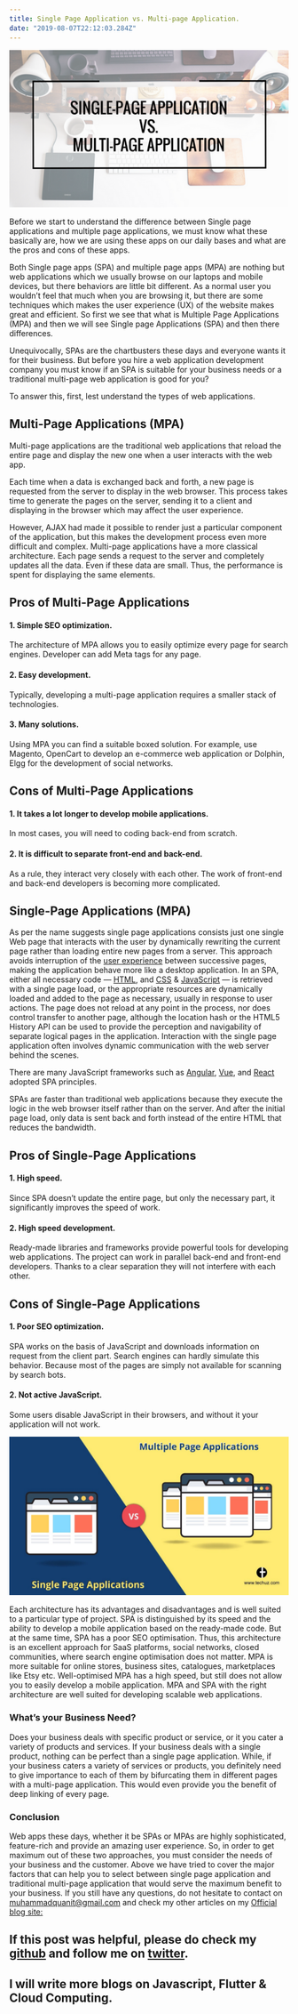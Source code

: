```yaml
---
title: Single Page Application vs. Multi-page Application.
date: "2019-08-07T22:12:03.284Z"
---
```


![Single Page Apps vs Multi Page Apps](./spavsmpa.png)

Before we start to understand the difference between Single page applications and multiple page applications, we must know what these basically are, how we are using these apps on our daily bases and what are the pros and cons of these apps.

Both Single page apps (SPA) and multiple page apps (MPA) are nothing but web applications which we usually browse on our laptops and mobile devices, but there behaviors are little bit different. As a normal user you wouldn’t feel that much when you are browsing it, but there are some techniques which makes the user experience (UX) of the website makes great and efficient. So first we see that what is Multiple Page Applications (MPA) and then we will see Single page Applications (SPA) and then there differences.

Unequivocally, SPAs are the chartbusters these days and everyone wants it for their business. But before you hire a web application development company you must know if an SPA is suitable for your business needs or a traditional multi-page web application is good for you?

To answer this, first, lest understand the types of web applications.

## Multi-Page Applications (MPA)

Multi-page applications are the traditional web applications that reload the entire page and display the new one when a user interacts with the web app.

Each time when a data is exchanged back and forth, a new page is requested from the server to display in the web browser. This process takes time to generate the pages on the server, sending it to a client and displaying in the browser which may affect the user experience.

However, AJAX had made it possible to render just a particular component of the application, but this makes the development process even more difficult and complex. Multi-page applications have a more classical architecture. Each page sends a request to the server and completely updates all the data. Even if these data are small. Thus, the performance is spent for displaying the same elements.

## Pros of Multi-Page Applications

#### 1. Simple SEO optimization.

The architecture of MPA allows you to easily optimize every page for search engines. Developer can add Meta tags for any page.

#### 2. Easy development.

Typically, developing a multi-page application requires a smaller stack of technologies.

#### 3. Many solutions.

Using MPA you can find a suitable boxed solution. For example, use Magento, OpenCart to develop an e-commerce web application or Dolphin, Elgg for the development of social networks.

## Cons of Multi-Page Applications

#### 1. It takes a lot longer to develop mobile applications.

In most cases, you will need to coding back-end from scratch.

#### 2. It is difficult to separate front-end and back-end.

As a rule, they interact very closely with each other. The work of front-end and back-end developers is becoming more complicated.

## Single-Page Applications (MPA)

As per the name suggests single page applications consists just one single Web page that interacts with the user by dynamically rewriting the current page rather than loading entire new pages from a server. This approach avoids interruption of the [user experience](https://en.wikipedia.org/wiki/User_experience) between successive pages, making the application behave more like a desktop application. In an SPA, either all necessary code — [HTML](https://en.wikipedia.org/wiki/HTML), and [CSS](https://en.wikipedia.org/wiki/Cascading_Style_Sheets) & [JavaScript](https://en.wikipedia.org/wiki/JavaScript) — is retrieved with a single page load, or the appropriate resources are dynamically loaded and added to the page as necessary, usually in response to user actions. The page does not reload at any point in the process, nor does control transfer to another page, although the location hash or the HTML5 History API can be used to provide the perception and navigability of separate logical pages in the application. Interaction with the single page application often involves dynamic communication with the web server behind the scenes.

There are many JavaScript frameworks such as [Angular](https://angular.io/), [Vue](https://vuejs.org/), and [React](https://reactjs.org/) adopted SPA principles.

SPAs are faster than traditional web applications because they execute the logic in the web browser itself rather than on the server. And after the initial page load, only data is sent back and forth instead of the entire HTML that reduces the bandwidth.

## Pros of Single-Page Applications

#### 1. High speed.

Since SPA doesn’t update the entire page, but only the necessary part, it significantly improves the speed of work.

#### 2. High speed development.

Ready-made libraries and frameworks provide powerful tools for developing web applications. The project can work in parallel back-end and front-end developers. Thanks to a clear separation they will not interfere with each other.

## Cons of Single-Page Applications

#### 1. Poor SEO optimization.

SPA works on the basis of JavaScript and downloads information on request from the client part. Search engines can hardly simulate this behavior. Because most of the pages are simply not available for scanning by search bots.

#### 2. Not active JavaScript.

Some users disable JavaScript in their browsers, and without it your application will not work.

![Single Page Apps vs Multi Page Apps](./spampa.jpeg)

Each architecture has its advantages and disadvantages and is well suited to a particular type of project. SPA is distinguished by its speed and the ability to develop a mobile application based on the ready-made code. But at the same time, SPA has a poor SEO optimisation. Thus, this architecture is an excellent approach for SaaS platforms, social networks, closed communities, where search engine optimisation does not matter. MPA is more suitable for online stores, business sites, catalogues, marketplaces like Etsy etc. Well-optimised MPA has a high speed, but still does not allow you to easily develop a mobile application. MPA and SPA with the right architecture are well suited for developing scalable web applications.

### What’s your Business Need?

Does your business deals with specific product or service, or it you cater a variety of products and services. If your business deals with a single product, nothing can be perfect than a single page application. While, if your business caters a variety of services or products, you definitely need to give importance to each of them by bifurcating them in different pages with a multi-page application. This would even provide you the benefit of deep linking of every page.

### Conclusion

Web apps these days, whether it be SPAs or MPAs are highly sophisticated, feature-rich and provide an amazing user experience. So, in order to get maximum out of these two approaches, you must consider the needs of your business and the customer. Above we have tried to cover the major factors that can help you to select between single page application and traditional multi-page application that would serve the maximum benefit to your business. If you still have any questions, do not hesitate to contact on [muhammadquanit@gmail.com](mailto:muhammadquanit@gmail.com) and check my other articles on my [Official blog site: ](https://technopreneur31.blogspot.com/)

## If this post was helpful, please do check my [github](https://github.com/Mohammad-Quanit) and follow me on [twitter](https://twitter.com/mquanit).

## I will write more blogs on Javascript, Flutter & Cloud Computing.

<!-- ```js
function helloWorld() {
  console.log("Hello World!")
}
``` -->
